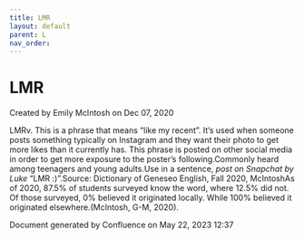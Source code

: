 ```yaml
---
title: LMR
layout: default
parent: L
nav_order:
---
```


# LMR

Created by  Emily McIntosh on Dec 07, 2020

LMRv. This is a phrase that means “like my recent”. It’s used when someone posts something typically on Instagram and they want their photo to get more likes than it currently has. This phrase is posted on other social media in order to get more exposure to the poster’s following.Commonly heard among teenagers and young adults.Use in a sentence, *post on Snapchat by Luke* “LMR :)”.Source: Dictionary of Geneseo English, Fall 2020, McIntoshAs of 2020, 87.5% of students surveyed know the word, where 12.5% did not. Of those surveyed, 0% believed it originated locally. While 100% believed it originated elsewhere.(McIntosh, G-M, 2020).

Document generated by Confluence on May 22, 2023 12:37


